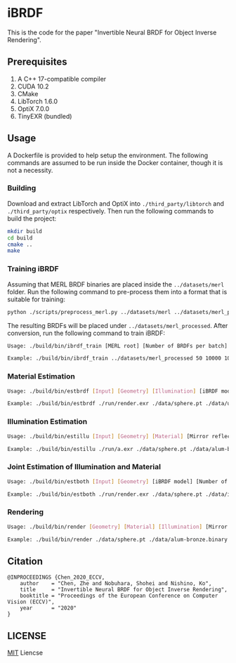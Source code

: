# iBRDF

This is the code for the paper "Invertible Neural BRDF for Object Inverse Rendering".

## Prerequisites

1. A C++ 17-compatible compiler
2. CUDA 10.2
3. CMake
4. LibTorch 1.6.0
5. OptiX 7.0.0
6. TinyEXR (bundled)

## Usage

A Dockerfile is provided to help setup the environment. The following commands are assumed to be run inside the Docker container, though it is not a necessity.

### Building

Download and extract LibTorch and OptiX into `./third_party/libtorch` and `./third_party/optix` respectively. Then run the following commands to build the project:

```bash
mkdir build
cd build
cmake ..
make
```

### Training iBRDF

Assuming that MERL BRDF binaries are placed inside the `../datasets/merl` folder. Run the following command to pre-process them into a format that is suitable for training:

```bash
python ./scripts/preprocess_merl.py ../datasets/merl ../datasets/merl_processed
```

The resulting BRDFs will be placed under `../datasets/merl_processed`. After conversion, run the following command to train iBRDF:

```bash
Usage: ./build/bin/ibrdf_train [MERL root] [Number of BRDFs per batch] [Number of samples per BRDF] [Number of epochs] [Output]

Example: ./build/bin/ibrdf_train ../datasets/merl_processed 50 10000 10000 ./run/ibrdf
```

### Material Estimation

```bash
Usage: ./build/bin/estbrdf [Input] [Geometry] [Illumination] [iBRDF model] [Number of lobes] [Number of optimization steps] [Output]

Example: ./build/bin/estbrdf ./run/render.exr ./data/sphere.pt ./data/uffizi-large.exr ./data/ibrdf.pt 2 200 ./run/brdf.binary
```

### Illumination Estimation

```bash
Usage: ./build/bin/estillu [Input] [Geometry] [Material] [Mirror reflection] [Illumination width] [Illumination height] [Output]

Example: ./build/bin/estillu ./run/a.exr ./data/sphere.pt ./data/alum-bronze.binary 0 512 256 2000 ./run/illu.exr
```

### Joint Estimation of Illumination and Material

```bash
Usage: ./build/bin/estboth [Input] [Geometry] [iBRDF model] [Number of lobes] [Illumination width] [Illumination height] [Number of optimization steps] [Number of material optimization steps] [Number of illumination optimization steps] [Number of gray world steps] [Output material] [Output illumination]

Example: ./build/bin/estboth ./run/render.exr ./data/sphere.pt ./data/ibrdf.pt 2 256 128 10 100 300 3 ./run/brdf.binary ./run/illu.exr
```

### Rendering

```bash
Usage: ./build/bin/render [Geometry] [Material] [Illumination] [Mirror reflection] [Output]

Example: ./build/bin/render ./data/sphere.pt ./data/alum-bronze.binary ./data/uffizi-large.exr 0 ./run/render.exr
```

## Citation

    @INPROCEEDINGS {Chen_2020_ECCV,
        author    = "Chen, Zhe and Nobuhara, Shohei and Nishino, Ko",
        title     = "Invertible Neural BRDF for Object Inverse Rendering",
        booktitle = "Proceedings of the European Conference on Computer Vision (ECCV)",
        year      = "2020"
    }

## LICENSE

[MIT](LICENSE) Liencse

